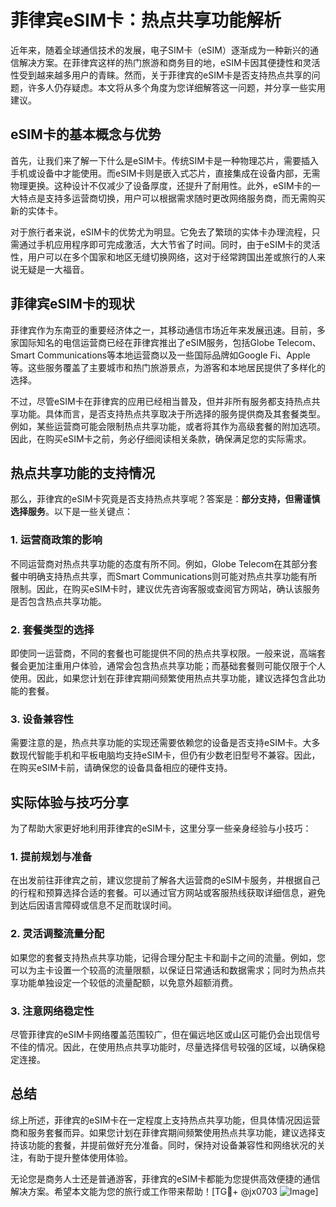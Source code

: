 # 菲律宾eSIM卡：热点共享功能解析

近年来，随着全球通信技术的发展，电子SIM卡（eSIM）逐渐成为一种新兴的通信解决方案。在菲律宾这样的热门旅游和商务目的地，eSIM卡因其便捷性和灵活性受到越来越多用户的青睐。然而，关于菲律宾的eSIM卡是否支持热点共享的问题，许多人仍存疑虑。本文将从多个角度为您详细解答这一问题，并分享一些实用建议。

## eSIM卡的基本概念与优势

首先，让我们来了解一下什么是eSIM卡。传统SIM卡是一种物理芯片，需要插入手机或设备中才能使用。而eSIM卡则是嵌入式芯片，直接集成在设备内部，无需物理更换。这种设计不仅减少了设备厚度，还提升了耐用性。此外，eSIM卡的一大特点是支持多运营商切换，用户可以根据需求随时更改网络服务商，而无需购买新的实体卡。

对于旅行者来说，eSIM卡的优势尤为明显。它免去了繁琐的实体卡办理流程，只需通过手机应用程序即可完成激活，大大节省了时间。同时，由于eSIM卡的灵活性，用户可以在多个国家和地区无缝切换网络，这对于经常跨国出差或旅行的人来说无疑是一大福音。

## 菲律宾eSIM卡的现状

菲律宾作为东南亚的重要经济体之一，其移动通信市场近年来发展迅速。目前，多家国际知名的电信运营商已经在菲律宾推出了eSIM服务，包括Globe Telecom、Smart Communications等本地运营商以及一些国际品牌如Google Fi、Apple等。这些服务覆盖了主要城市和热门旅游景点，为游客和本地居民提供了多样化的选择。

不过，尽管eSIM卡在菲律宾的应用已经相当普及，但并非所有服务都支持热点共享功能。具体而言，是否支持热点共享取决于所选择的服务提供商及其套餐类型。例如，某些运营商可能会限制热点共享功能，或者将其作为高级套餐的附加选项。因此，在购买eSIM卡之前，务必仔细阅读相关条款，确保满足您的实际需求。

## 热点共享功能的支持情况

那么，菲律宾的eSIM卡究竟是否支持热点共享呢？答案是：**部分支持，但需谨慎选择服务**。以下是一些关键点：

### 1. **运营商政策的影响**
   不同运营商对热点共享功能的态度有所不同。例如，Globe Telecom在其部分套餐中明确支持热点共享，而Smart Communications则可能对热点共享功能有所限制。因此，在购买eSIM卡时，建议优先咨询客服或查阅官方网站，确认该服务是否包含热点共享功能。

### 2. **套餐类型的选择**
   即使同一运营商，不同的套餐也可能提供不同的热点共享权限。一般来说，高端套餐会更加注重用户体验，通常会包含热点共享功能；而基础套餐则可能仅限于个人使用。因此，如果您计划在菲律宾期间频繁使用热点共享功能，建议选择包含此功能的套餐。

### 3. **设备兼容性**
   需要注意的是，热点共享功能的实现还需要依赖您的设备是否支持eSIM卡。大多数现代智能手机和平板电脑均支持eSIM卡，但仍有少数老旧型号不兼容。因此，在购买eSIM卡前，请确保您的设备具备相应的硬件支持。

## 实际体验与技巧分享

为了帮助大家更好地利用菲律宾的eSIM卡，这里分享一些亲身经验与小技巧：

### 1. **提前规划与准备**
   在出发前往菲律宾之前，建议您提前了解各大运营商的eSIM卡服务，并根据自己的行程和预算选择合适的套餐。可以通过官方网站或客服热线获取详细信息，避免到达后因语言障碍或信息不足而耽误时间。

### 2. **灵活调整流量分配**
   如果您的套餐支持热点共享功能，记得合理分配主卡和副卡之间的流量。例如，您可以为主卡设置一个较高的流量限额，以保证日常通话和数据需求；同时为热点共享功能单独设定一个较低的流量配额，以免意外超额消费。

### 3. **注意网络稳定性**
   尽管菲律宾的eSIM卡网络覆盖范围较广，但在偏远地区或山区可能仍会出现信号不佳的情况。因此，在使用热点共享功能时，尽量选择信号较强的区域，以确保稳定连接。

## 总结

综上所述，菲律宾的eSIM卡在一定程度上支持热点共享功能，但具体情况因运营商和服务套餐而异。如果您计划在菲律宾期间频繁使用热点共享功能，建议选择支持该功能的套餐，并提前做好充分准备。同时，保持对设备兼容性和网络状况的关注，有助于提升整体使用体验。

无论您是商务人士还是普通游客，菲律宾的eSIM卡都能为您提供高效便捷的通信解决方案。希望本文能为您的旅行或工作带来帮助！[TG💪+ @jx0703 ![Image](https://github.com/user-attachments/assets/dbca1d08-cadb-493c-b0ec-ad6f7a83f270)]